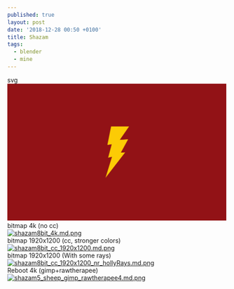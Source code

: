 ```yaml
---
published: true
layout: post
date: '2018-12-28 00:50 +0100'
title: Shazam
tags:
  - blender
  - mine
---
```

svg  
<img style="width: 500px;" src="/media/sheldonsShazam2.svg" alt="sheldonsShazam2.svg" /><br />
bitmap 4k (no cc)  
[![shazam8bit_4k.md.png](https://images.weserv.nl/?url=//cdn.scrot.moe/images/2018/12/28/shazam8bit_4k.md.png)](https://images.weserv.nl/?url=//cdn.scrot.moe/images/2018/12/28/shazam8bit_4k.png)  
bitmap 1920x1200 (cc, stronger colors)  
[![shazam8bit_cc_1920x1200.md.png](https://images.weserv.nl/?url=//cdn.scrot.moe/images/2018/12/28/shazam8bit_cc_1920x1200.md.png)](https://images.weserv.nl/?url=//cdn.scrot.moe/images/2018/12/28/shazam8bit_cc_1920x1200.png)  
bitmap 1920x1200 (With some rays)  
[![shazam8bit_cc_1920x1200_nr_hollyRays.md.png](https://images.weserv.nl/?url=//cdn.scrot.moe/images/2018/12/28/shazam8bit_cc_1920x1200_nr_hollyRays.md.png)](https://images.weserv.nl/?url=//cdn.scrot.moe/images/2018/12/28/shazam8bit_cc_1920x1200_nr_hollyRays.png)  
Reboot 4k (gimp+rawtherapee)  
[![shazam5_sheep_gimp_rawtherapee4.md.png](https://images.weserv.nl/?url=//cdn.scrot.moe/images/2018/12/28/shazam5_sheep_gimp_rawtherapee4.md.png)](https://images.weserv.nl/?url=//cdn.scrot.moe/images/2018/12/28/shazam5_sheep_gimp_rawtherapee4.png)
